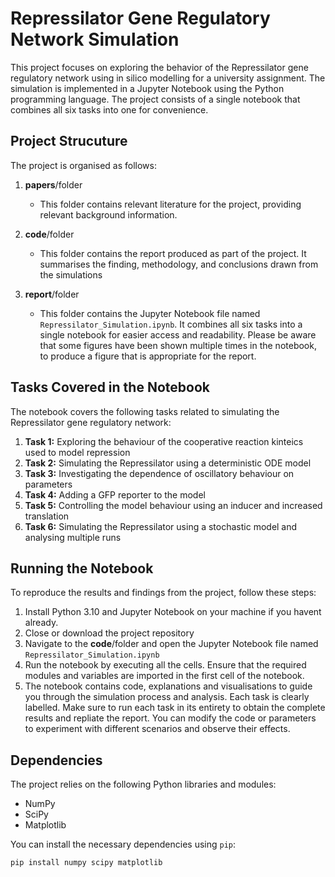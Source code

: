 # Repressilator Gene Regulatory Network Simulation
This project focuses on exploring the behavior of the Repressilator gene regulatory network using in silico modelling for a university assignment. The simulation is implemented in a Jupyter Notebook using the Python programming language. The project consists of a single notebook that combines all six tasks into one for convenience.

## Project Strucuture
The project is organised as follows:
1. **papers**/folder
   * This folder contains relevant literature for the project, providing relevant background information.

2. **code**/folder
   * This folder contains the report produced as part of the project. It summarises the finding, methodology, and conclusions drawn from the simulations

3. **report**/folder
   * This folder contains the Jupyter Notebook file named `Repressilator_Simulation.ipynb`. It combines all six tasks into a single notebook for easier access and readability. Please be aware that some figures have been shown multiple times in the notebook, to produce a figure that is
appropriate for the report.

## Tasks Covered in the Notebook
The notebook covers the following tasks related to simulating the Repressilator gene regulatory network:
1. **Task 1:** Exploring the behaviour of the cooperative reaction kinteics used to model repression
2. **Task 2:** Simulating the Repressilator using a deterministic ODE model
3. **Task 3:** Investigating the dependence of oscillatory behaviour on parameters
4. **Task 4:** Adding a GFP reporter to the model
5. **Task 5:** Controlling the model behaviour using an inducer and increased translation
6. **Task 6:** Simulating the Repressilator using a stochastic model and analysing multiple runs

## Running the Notebook
To reproduce the results and findings from the project, follow these steps:
1. Install Python 3.10 and Jupyter Notebook on your machine if you havent already.
2. Close or download the project repository
3. Navigate to the **code**/folder and open the Jupyter Notebook file named `Repressilator_Simulation.ipynb`
4. Run the notebook by executing all the cells. Ensure that the required modules and variables are imported in the first cell of the notebook.
5. The notebook contains code, explanations and visualisations to guide you through the simulation process and analysis. Each task is clearly labelled. Make sure to run each task in its entirety to obtain the complete results and repliate the report. You can modify the code or parameters to experiment with different scenarios and observe their effects.

## Dependencies
The project relies on the following Python libraries and modules:
* NumPy
* SciPy
* Matplotlib

You can install the necessary dependencies using `pip`:

```bash
pip install numpy scipy matplotlib
